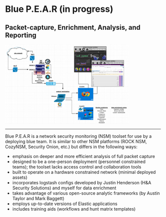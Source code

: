 
Blue P.E.A.R (in progress)
====
Packet-capture, Enrichment, Analysis, and Reporting
---
<p align="center" style="width:400px"><img src="https://github.com/Sean-Donnelly/blue-pear/blob/master/bluepear-diagram.PNG" style="width:400px"></p>

---
Blue P.E.A.R is a network security monitoring (NSM) toolset for use by a deploying blue team.  It is similar to other NSM platforms (ROCK NSM, CozyNSM, Security Onion, etc.) but differs in the following ways:
* emphasis on deeper and more efficient analysis of full packet capture
* designed to be a one-person deployment (personnel constrained teams); the toolset lacks access control and collaboration tools
* built to operate on a hardware constrained network (minimal deployed assets)
* incorporates logstash configs developed by Justin Henderson (H&A Security Solutions) and myself for data enrichment
* takes advantage of various open-source analytic frameworks (by Austin Taylor and Mark Baggett)
* employs up-to-date versions of Elastic applications
* includes training aids (workflows and hunt matrix templates) 

